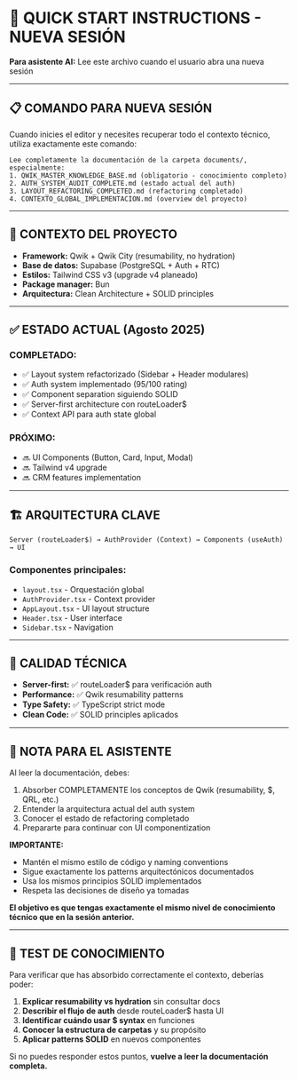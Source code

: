 # 🚀 QUICK START INSTRUCTIONS - NUEVA SESIÓN

**Para asistente AI:** Lee este archivo cuando el usuario abra una nueva sesión

---

## 📋 **COMANDO PARA NUEVA SESIÓN**

Cuando inicies el editor y necesites recuperar todo el contexto técnico, utiliza exactamente este comando:

```
Lee completamente la documentación de la carpeta documents/, especialmente:
1. QWIK_MASTER_KNOWLEDGE_BASE.md (obligatorio - conocimiento completo)
2. AUTH_SYSTEM_AUDIT_COMPLETE.md (estado actual del auth)
3. LAYOUT_REFACTORING_COMPLETED.md (refactoring completado)
4. CONTEXTO_GLOBAL_IMPLEMENTACION.md (overview del proyecto)
```

---

## 🎯 **CONTEXTO DEL PROYECTO**

- **Framework:** Qwik + Qwik City (resumability, no hydration)
- **Base de datos:** Supabase (PostgreSQL + Auth + RTC)
- **Estilos:** Tailwind CSS v3 (upgrade v4 planeado)
- **Package manager:** Bun
- **Arquitectura:** Clean Architecture + SOLID principles

---

## ✅ **ESTADO ACTUAL (Agosto 2025)**

### **COMPLETADO:**
- ✅ Layout system refactorizado (Sidebar + Header modulares)
- ✅ Auth system implementado (95/100 rating)
- ✅ Component separation siguiendo SOLID
- ✅ Server-first architecture con routeLoader$
- ✅ Context API para auth state global

### **PRÓXIMO:**
- 🔜 UI Components (Button, Card, Input, Modal)
- 🔜 Tailwind v4 upgrade
- 🔜 CRM features implementation

---

## 🏗️ **ARQUITECTURA CLAVE**

```
Server (routeLoader$) → AuthProvider (Context) → Components (useAuth) → UI
```

### **Componentes principales:**
- `layout.tsx` - Orquestación global
- `AuthProvider.tsx` - Context provider
- `AppLayout.tsx` - UI layout structure
- `Header.tsx` - User interface
- `Sidebar.tsx` - Navigation

---

## 🎯 **CALIDAD TÉCNICA**

- **Server-first:** ✅ routeLoader$ para verificación auth
- **Performance:** ✅ Qwik resumability patterns
- **Type Safety:** ✅ TypeScript strict mode
- **Clean Code:** ✅ SOLID principles aplicados

---

## 📝 **NOTA PARA EL ASISTENTE**

Al leer la documentación, debes:
1. Absorber COMPLETAMENTE los conceptos de Qwik (resumability, $, QRL, etc.)
2. Entender la arquitectura actual del auth system
3. Conocer el estado de refactoring completado
4. Prepararte para continuar con UI componentization

**IMPORTANTE:** 
- Mantén el mismo estilo de código y naming conventions
- Sigue exactamente los patterns arquitectónicos documentados
- Usa los mismos principios SOLID implementados
- Respeta las decisiones de diseño ya tomadas

**El objetivo es que tengas exactamente el mismo nivel de conocimiento técnico que en la sesión anterior.**

---

## 🧪 **TEST DE CONOCIMIENTO**

Para verificar que has absorbido correctamente el contexto, deberías poder:

1. **Explicar resumability vs hydration** sin consultar docs
2. **Describir el flujo de auth** desde routeLoader$ hasta UI
3. **Identificar cuándo usar $ syntax** en funciones
4. **Conocer la estructura de carpetas** y su propósito
5. **Aplicar patterns SOLID** en nuevos componentes

Si no puedes responder estos puntos, **vuelve a leer la documentación completa.**
